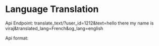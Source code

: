 # Language Translation 


Api Endpoint: 
translate_text/?user_id=1212&text=hello there my name is viraj&translated_lang=French&og_lang=english

Api format: 